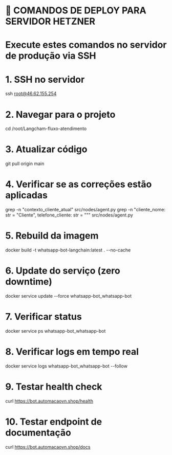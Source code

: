 # 🚀 COMANDOS DE DEPLOY PARA SERVIDOR HETZNER
# Execute estes comandos no servidor de produção via SSH

# 1. SSH no servidor
ssh root@46.62.155.254

# 2. Navegar para o projeto
cd /root/Langcham-fluxo-atendimento

# 3. Atualizar código
git pull origin main

# 4. Verificar se as correções estão aplicadas
grep -n "contexto_cliente_atual" src/nodes/agent.py
grep -n "cliente_nome: str = \"Cliente\", telefone_cliente: str = \"\"" src/nodes/agent.py

# 5. Rebuild da imagem
docker build -t whatsapp-bot-langchain:latest . --no-cache

# 6. Update do serviço (zero downtime)
docker service update --force whatsapp-bot_whatsapp-bot

# 7. Verificar status
docker service ps whatsapp-bot_whatsapp-bot

# 8. Verificar logs em tempo real
docker service logs whatsapp-bot_whatsapp-bot --follow

# 9. Testar health check
curl https://bot.automacaovn.shop/health

# 10. Testar endpoint de documentação
curl https://bot.automacaovn.shop/docs
